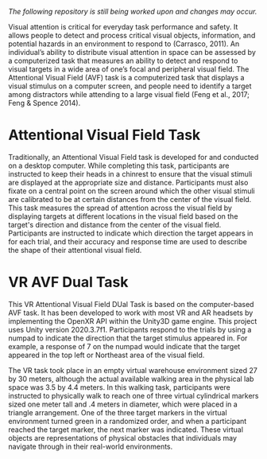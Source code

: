 <i> The following repository is still being worked upon and changes may occur.</i>

Visual attention is critical for everyday task performance and safety. It allows people to detect and process critical visual objects, information, and potential hazards in an environment to respond to (Carrasco, 2011). An individual’s ability to distribute visual attention in space can be assessed by a computerized task that measures an ability to detect and respond to visual targets in a wide area of one’s focal and peripheral visual field. The Attentional Visual Field (AVF) task is a computerized task that displays a visual stimulus on a computer screen, and people need to identify a target among distractors while attending to a large visual field (Feng et al., 2017; Feng & Spence 2014). 

# Attentional Visual Field Task

Traditionally, an Attentional Visual Field task is developed for and conducted on a desktop computer. While completing this task, participants are instructed to keep their heads in a chinrest to ensure that the visual stimuli are displayed at the appropriate size and distance. Participants must also fixate on a central point on the screen around which the other visual stimuli are calibrated to be at certain distances from the center of the visual field. This task measures the spread of attention across the visual field by displaying targets at different locations in the visual field based on the target's direction and distance from the center of the visual field. Participants are instructed to indicate which direction the target appears in for each trial, and their accuracy and response time are used to describe the shape of their attentional visual field.

# VR AVF Dual Task

This VR Attentional Visual Field DUal Task is based on the computer-based AVF task. It has been developed to work with most VR and AR headsets by implementing the OpenXR API within the Unity3D game engine. This project uses Unity version 2020.3.7f1. Participants respond to the trials by using a numpad to indicate the direction that the target stimulus appeared in. For example, a response of 7 on the numpad would indicate that the target appeared in the top left or Northeast area of the visual field. 


The VR task took place in an empty virtual warehouse environment sized 27 by 30 meters, although the actual available walking area in the physical lab space was 3.5 by 4.4 meters. In this walking task, participants were instructed to physically walk to reach one of three virtual cylindrical markers sized one meter tall and .4 meters in diameter, which were placed in a triangle arrangement. One of the three target markers in the virtual environment turned green in a randomized order, and when a participant reached the target marker, the next marker was indicated. These virtual objects are representations of physical obstacles that individuals may navigate through in their real-world environments. 

